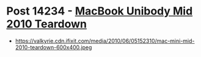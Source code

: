 # Post 14234 - [MacBook Unibody Mid 2010 Teardown](https://www.ifixit.com/News/14234/macbook-unibody-mid-2010-teardown)

- https://valkyrie.cdn.ifixit.com/media/2010/06/05152310/mac-mini-mid-2010-teardown-600x400.jpeg
